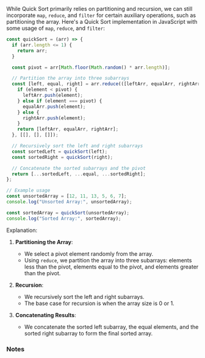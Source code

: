 While Quick Sort primarily relies on partitioning and recursion, we can still incorporate `map`, `reduce`, and `filter` for certain auxiliary operations, such as partitioning the array. Here's a Quick Sort implementation in JavaScript with some usage of `map`, `reduce`, and `filter`:

```javascript
const quickSort = (arr) => {
  if (arr.length <= 1) {
    return arr;
  }

  const pivot = arr[Math.floor(Math.random() * arr.length)];

  // Partition the array into three subarrays
  const [left, equal, right] = arr.reduce(([leftArr, equalArr, rightArr], element) => {
    if (element < pivot) {
      leftArr.push(element);
    } else if (element === pivot) {
      equalArr.push(element);
    } else {
      rightArr.push(element);
    }
    return [leftArr, equalArr, rightArr];
  }, [[], [], []]);

  // Recursively sort the left and right subarrays
  const sortedLeft = quickSort(left);
  const sortedRight = quickSort(right);

  // Concatenate the sorted subarrays and the pivot
  return [...sortedLeft, ...equal, ...sortedRight];
};

// Example usage
const unsortedArray = [12, 11, 13, 5, 6, 7];
console.log("Unsorted Array:", unsortedArray);

const sortedArray = quickSort(unsortedArray);
console.log("Sorted Array:", sortedArray);
```

Explanation:

1. **Partitioning the Array**:
   - We select a pivot element randomly from the array.
   - Using `reduce`, we partition the array into three subarrays: elements less than the pivot, elements equal to the pivot, and elements greater than the pivot.

2. **Recursion**:
   - We recursively sort the left and right subarrays.
   - The base case for recursion is when the array size is 0 or 1.

3. **Concatenating Results**:
   - We concatenate the sorted left subarray, the equal elements, and the sorted right subarray to form the final sorted array.

### Notes
